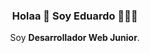 <p align="center" width="300">
   <h3 align="center">Holaa 👋 Soy Eduardo 👨🏻‍💻</h3>
</p>
<p align="center">Soy <strong>Desarrollador Web Junior</strong>.<br /></p>
<!--
**eduardocoello16/eduardocoello16** is a ✨ _special_ ✨ repository because its `README.md` (this file) appears on your GitHub profile.

Here are some ideas to get you started:

- 🔭 I’m currently working on ...
- 🌱 I’m currently learning ...
- 👯 I’m looking to collaborate on ...
- 🤔 I’m looking for help with ...
- 💬 Ask me about ...
- 📫 How to reach me: ...
- 😄 Pronouns: ...
- ⚡ Fun fact: ...
-->
